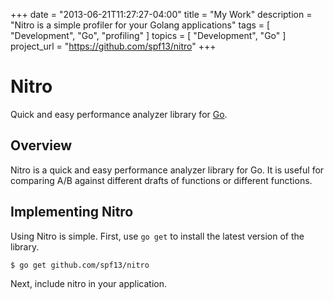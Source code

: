 +++
date        = "2013-06-21T11:27:27-04:00"
title       = "My Work"
description = "Nitro is a simple profiler for your Golang applications"
tags        = [ "Development", "Go", "profiling" ]
topics      = [ "Development", "Go" ]
project_url = "https://github.com/spf13/nitro"
+++
# Nitro

Quick and easy performance analyzer library for [Go](http://golang.org/).

## Overview

Nitro is a quick and easy performance analyzer library for Go.
It is useful for comparing A/B against different drafts of functions
or different functions.

## Implementing Nitro

Using Nitro is simple. First, use `go get` to install the latest version
of the library.

    $ go get github.com/spf13/nitro

Next, include nitro in your application.